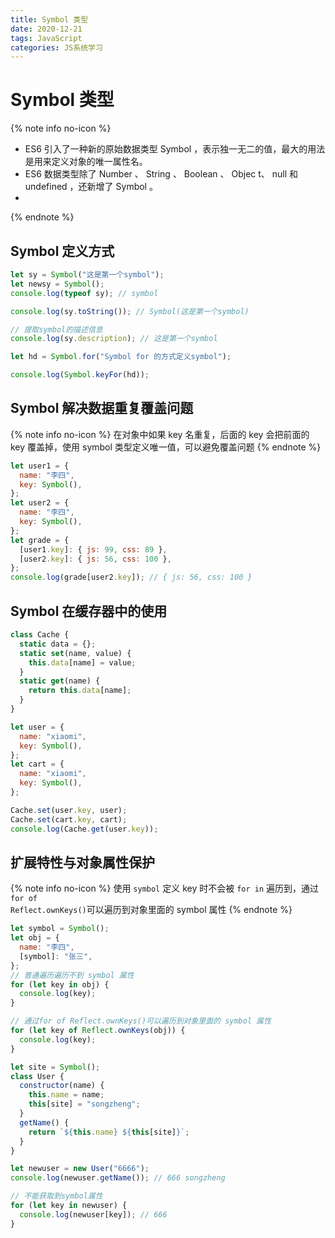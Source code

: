```yaml
---
title: Symbol 类型
date: 2020-12-21
tags: JavaScript
categories: JS系统学习
---
```


# Symbol 类型

{% note info no-icon %}

- ES6 引入了一种新的原始数据类型 Symbol ，表示独一无二的值，最大的用法是用来定义对象的唯一属性名。
- ES6 数据类型除了 Number 、 String 、 Boolean 、 Objec t、 null 和 undefined ，还新增了 Symbol 。
- 
{% endnote %}

## Symbol 定义方式

```js
let sy = Symbol("这是第一个symbol");
let newsy = Symbol();
console.log(typeof sy); // symbol

console.log(sy.toString()); // Symbol(这是第一个symbol)

// 提取symbol的描述信息
console.log(sy.description); // 这是第一个symbol

let hd = Symbol.for("Symbol for 的方式定义symbol");

console.log(Symbol.keyFor(hd));
```

## Symbol 解决数据重复覆盖问题

{% note info no-icon %}
在对象中如果 key 名重复，后面的 key 会把前面的 key 覆盖掉，使用 symbol 类型定义唯一值，可以避免覆盖问题
{% endnote %}

```js
let user1 = {
  name: "李四",
  key: Symbol(),
};
let user2 = {
  name: "李四",
  key: Symbol(),
};
let grade = {
  [user1.key]: { js: 99, css: 89 },
  [user2.key]: { js: 56, css: 100 },
};
console.log(grade[user2.key]); // { js: 56, css: 100 }
```

## Symbol 在缓存器中的使用

```js
class Cache {
  static data = {};
  static set(name, value) {
    this.data[name] = value;
  }
  static get(name) {
    return this.data[name];
  }
}

let user = {
  name: "xiaomi",
  key: Symbol(),
};
let cart = {
  name: "xiaomi",
  key: Symbol(),
};

Cache.set(user.key, user);
Cache.set(cart.key, cart);
console.log(Cache.get(user.key));
```

## 扩展特性与对象属性保护

{% note info no-icon %}
使用 <code>symbol</code> 定义 key 时不会被 <code>for in</code> 遍历到，通过 <code>for of Reflect.ownKeys()</code>可以遍历到对象里面的 symbol 属性
{% endnote %}

```js
let symbol = Symbol();
let obj = {
  name: "李四",
  [symbol]: "张三",
};
// 普通遍历遍历不到 symbol 属性
for (let key in obj) {
  console.log(key);
}

// 通过for of Reflect.ownKeys()可以遍历到对象里面的 symbol 属性
for (let key of Reflect.ownKeys(obj)) {
  console.log(key);
}

let site = Symbol();
class User {
  constructor(name) {
    this.name = name;
    this[site] = "songzheng";
  }
  getName() {
    return `${this.name} ${this[site]}`;
  }
}

let newuser = new User("6666");
console.log(newuser.getName()); // 666 songzheng

// 不能获取到symbol属性
for (let key in newuser) {
  console.log(newuser[key]); // 666
}
```
